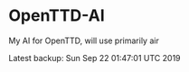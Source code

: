 # OpenTTD-AI
My AI for OpenTTD, will use primarily air

Latest backup: Sun Sep 22 01:47:01 UTC 2019
